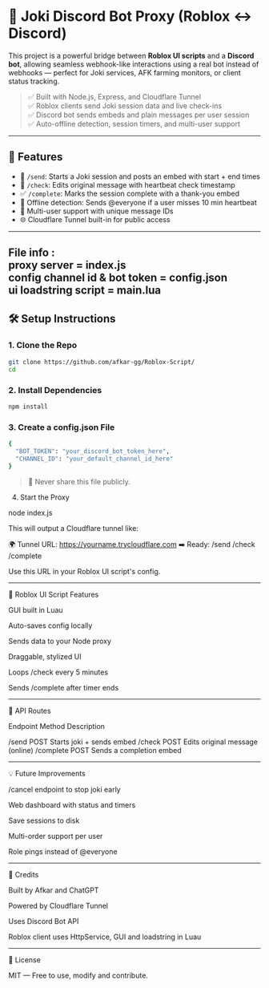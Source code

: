 # 🧠 Joki Discord Bot Proxy (Roblox ↔ Discord)

This project is a powerful bridge between **Roblox UI scripts** and a **Discord bot**, allowing seamless webhook-like interactions using a real bot instead of webhooks — perfect for Joki services, AFK farming monitors, or client status tracking.

> ✅ Built with Node.js, Express, and Cloudflare Tunnel  
> ✅ Roblox clients send Joki session data and live check-ins  
> ✅ Discord bot sends embeds and plain messages per user session  
> ✅ Auto-offline detection, session timers, and multi-user support

---

## 🚀 Features

- 🧾 `/send`: Starts a Joki session and posts an embed with start + end times  
- 📡 `/check`: Edits original message with heartbeat check timestamp  
- ✅ `/complete`: Marks the session complete with a thank-you embed  
- 🔴 Offline detection: Sends @everyone if a user misses 10 min heartbeat  
- 🧠 Multi-user support with unique message IDs  
- 🌐 Cloudflare Tunnel built-in for public access

---
File info :
<br>proxy server = index.js
<br>config channel id & bot token = config.json
<br>ui loadstring script = main.lua
---

## 🛠️ Setup Instructions

### 1. Clone the Repo

```bash
git clone https://github.com/afkar-gg/Roblox-Script/
cd 
```
### 2. Install Dependencies
```bash
npm install
```
### 3. Create a config.json File
```bash
{
  "BOT_TOKEN": "your_discord_bot_token_here",
  "CHANNEL_ID": "your_default_channel_id_here"
}
```
> 🔐 Never share this file publicly.



4. Start the Proxy

node index.js

This will output a Cloudflare tunnel like:

🌍 Tunnel URL: https://yourname.trycloudflare.com
➡️ Ready: /send /check /complete

Use this URL in your Roblox UI script's config.


---

🤖 Roblox UI Script Features

GUI built in Luau

Auto-saves config locally

Sends data to your Node proxy

Draggable, stylized UI

Loops /check every 5 minutes

Sends /complete after timer ends



---

📡 API Routes

Endpoint	Method	Description

/send	POST	Starts joki + sends embed
/check	POST	Edits original message (online)
/complete	POST	Sends a completion embed



---

💡 Future Improvements

/cancel endpoint to stop joki early

Web dashboard with status and timers

Save sessions to disk

Multi-order support per user

Role pings instead of @everyone



---

🙏 Credits

Built by Afkar and ChatGPT

Powered by Cloudflare Tunnel

Uses Discord Bot API

Roblox client uses HttpService, GUI and loadstring in Luau



---

📜 License

MIT — Free to use, modify and contribute.

